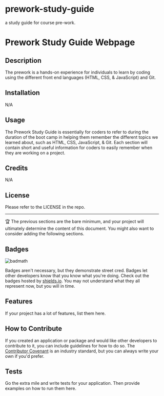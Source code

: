 # prework-study-guide
a study guide for course pre-work.

# Prework Study Guide Webpage

## Description

The prework is a hands-on experience for individuals to learn by coding using the different front end languages (HTML, CSS, & JavaScript) and Git.



## Installation

N/A

## Usage

The Prework Study Guide is essentially for coders to refer to during the duration of the boot camp in helping them remember the different topics we learned about, such as HTML, CSS, JavaScript, & Git. Each section will contain short and useful information for coders to easily remember when they are working on a project.

## Credits

N/A

## License

Please refer to the LICENSE in the repo.

---

🏆 The previous sections are the bare minimum, and your project will ultimately determine the content of this document. You might also want to consider adding the following sections.

## Badges

![badmath](https://img.shields.io/github/languages/top/nielsenjared/badmath)

Badges aren't necessary, but they demonstrate street cred. Badges let other developers know that you know what you're doing. Check out the badges hosted by [shields.io](https://shields.io/). You may not understand what they all represent now, but you will in time.

## Features

If your project has a lot of features, list them here.

## How to Contribute

If you created an application or package and would like other developers to contribute to it, you can include guidelines for how to do so. The [Contributor Covenant](https://www.contributor-covenant.org/) is an industry standard, but you can always write your own if you'd prefer.

## Tests

Go the extra mile and write tests for your application. Then provide examples on how to run them here.
